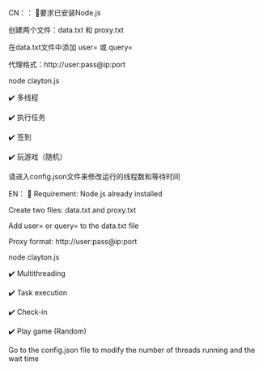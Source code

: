 CN：：
📌要求已安装Node.js

创建两个文件：data.txt 和 proxy.txt

在data.txt文件中添加 user= 或 query=

代理格式：http://user:pass@ip:port

 node clayton.js

✔️ 多线程

✔️ 执行任务

✔️ 签到

✔️ 玩游戏（随机）

请进入config.json文件来修改运行的线程数和等待时间

EN：
📌 Requirement: Node.js already installed

Create two files: data.txt and proxy.txt

Add user= or query= to the data.txt file

Proxy format: http://user:pass@ip:port

 node clayton.js

✔️ Multithreading

✔️ Task execution

✔️ Check-in

✔️ Play game (Random)

Go to the config.json file to modify the number of threads running and the wait time

